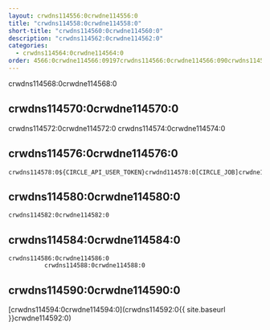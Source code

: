 ```yaml
---
layout: crwdns114556:0crwdne114556:0
title: "crwdns114558:0crwdne114558:0"
short-title: "crwdns114560:0crwdne114560:0"
description: "crwdns114562:0crwdne114562:0"
categories:
  - crwdns114564:0crwdne114564:0
order: 4566:0crwdne114566:09197crwdns114566:0crwdne114566:090crwdns114566:0crwdne114566:0
---
```

crwdns114568:0crwdne114568:0

## crwdns114570:0crwdne114570:0

crwdns114572:0crwdne114572:0 crwdns114574:0crwdne114574:0

## crwdns114576:0crwdne114576:0

    crwdns114578:0${CIRCLE_API_USER_TOKEN}crwdnd114578:0[CIRCLE_JOB]crwdne114578:0
    

## crwdns114580:0crwdne114580:0

    crwdns114582:0crwdne114582:0
    

## crwdns114584:0crwdne114584:0

    crwdns114586:0crwdne114586:0
              crwdns114588:0crwdne114588:0
    

## crwdns114590:0crwdne114590:0

[crwdns114594:0crwdne114594:0](crwdns114592:0{{ site.baseurl }}crwdne114592:0)